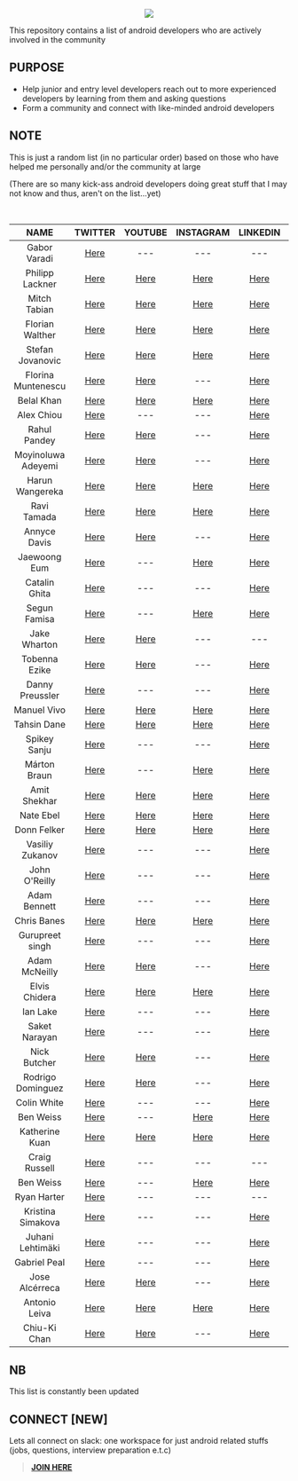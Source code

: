 
<p align="center">
<img src ="https://user-images.githubusercontent.com/39574228/146045767-f9b98ed1-67a7-4fbd-8989-cd76aa95eb98.png">
</p>

<p align="left">
 This repository contains a list of android developers who are actively involved in the community
</p>

## PURPOSE
  - Help junior and entry level developers reach out to more experienced developers by learning from them and asking questions
  - Form a community and connect with like-minded android developers
  
## NOTE
  This is just a random list (in no particular order) based on those who have helped me personally and/or the community at large 
  
  (There are so many kick-ass android developers doing great stuff that I may not know and thus, aren't on the list...yet)

  
<br/>

 | <b>NAME</b>        | TWITTER          | YOUTUBE  | INSTAGRAM  |  LINKEDIN  | GITHUB
| :-------------: |:-------------:| :-----:|  :---------:| :---------:| :---------:|
| Gabor Varadi     | <a href="https://twitter.com/zhuinden/">Here</a> | --- | --- | --- | <a href="https://github.com/zhuinden">Here</a> | 
| Philipp Lackner    | <a href="https://twitter.com/plcoding/">Here</a> | <a href="https://www.youtube.com/channel/UCKNTZMRHPLXfqlbdOI7mCkg/">Here</a> | <a href="https://www.instagram.com/philipplackner_official/">Here</a>  |  <a href="https://www.linkedin.com/in/philipp-lackner/">Here</a> | <a href="https://github.com/philipplackner/">Here</a> | 
  | Mitch Tabian |  <a href="https://twitter.com/mitch_tabian/">Here</a>  | <a href="https://www.youtube.com/channel/UCoNZZLhPuuRteu02rh7bzsw/">Here</a>  |  <a href="https://www.instagram.com/codingwithmitch/">Here</a> | <a href="https://www.linkedin.com/in/mitch-tabian-995994b2/">Here</a> | <a href="https://github.com/mitchtabian/">Here</a> | 
|  Florian Walther |  <a href="https://twitter.com/codinginflow/">Here</a>  | <a href="https://www.youtube.com/channel/UC_Fh8kvtkVPkeihBs42jGcA/">Here</a>  |  <a href="https://www.instagram.com/codinginflow/">Here</a> | <a href="https://www.linkedin.com/in/florianwalther90/">Here</a> | <a href="https://github.com/codinginflow/">Here</a> | 
| Stefan Jovanovic |  <a href="https://twitter.com/stevdzas/">Here</a>  | <a href="https://www.youtube.com/c/StevdzaSan/">Here</a>  |  <a href="https://www.instagram.com/stevdza_san/">Here</a> | <a href="https://www.linkedin.com/in/stefan-jovanovic-850651168/">Here</a> | <a href="https://github.com/stevdza-san/">Here</a> | 
  | Florina Muntenescu |  <a href="https://twitter.com/FMuntenescu/">Here</a>  | <a href="https://www.youtube.com/channel/UC8_H4SVAuupaB6ZjMDfGx7g/">Here</a>  | --- | <a href="https://www.linkedin.com/in/florina-muntenescu-314b8921/" >Here</a> | <a href="https://github.com/florina-muntenescu/">Here</a> | 
 |  Belal Khan |  <a href="https://twitter.com/probelalkhan/">Here</a>  | <a href="https://www.youtube.com/channel/UC9YTuDeKzDoyOphWHtdK0jA/">Here</a>  |  <a href="https://www.instagram.com/probelalkhan/">Here</a> | <a href="https://www.linkedin.com/in/probelalkhan/">Here</a> | <a href="https://github.com/probelalkhan/">Here</a> | 
  |  Alex Chiou |  <a href="https://twitter.com/alexchiou/">Here</a>  | ---  |  --- | <a href="https://www.linkedin.com/in/alexander-chiou/">Here</a> | <a href="https://github.com/Gear61/">Here</a> | 
  | Rahul Pandey |  <a href="https://twitter.com/rpandey1234/">Here</a>  | <a href="https://www.youtube.com/c/RahulPandeyrkp/">Here</a>  | --- | <a href="https://www.linkedin.com/in/rpandey1234/">Here</a> | <a href="https://github.com/rpandey1234/">Here</a> | 
  | Moyinoluwa Adeyemi |  <a href="https://twitter.com/moyheen/">Here</a>  | <a href="https://www.youtube.com/channel/UCtn3JXTnVXvlS2Lz4Znzgow/">Here</a>  | --- | <a href="https://www.linkedin.com/in/moyinoluwa/">Here</a> | <a href="https://github.com/moyheen/">Here</a> | 
   | Harun Wangereka |  <a href="https://twitter.com/wangerekaharun/">Here</a>  | <a href="https://www.youtube.com/channel/UC0Sbc-pfrc580pbWwUzQ4Bg/">Here</a>  | <a href="https://www.instagram.com/wangerekaharun/">Here</a> | <a href="https://www.linkedin.com/in/harun-wangereka-442b37b9/">Here</a> | <a href="https://github.com/wangerekaharun/">Here</a> | 
 | Ravi Tamada |  <a href="https://twitter.com/ravitamada/">Here</a>  | <a href="https://www.youtube.com/user/androidhive/">Here</a>  | <a href="https://www.instagram.com/ravitamada/">Here</a> | <a href="https://www.linkedin.com/in/ravi-tamada/" >Here</a> | <a href="https://github.com/ravi8x/">Here</a> | 
  | Annyce Davis |  <a href="https://twitter.com/brwngrldev/">Here</a>  | <a href="https://www.youtube.com/c/AnnyceDavis/">Here</a>  | --- | <a href="https://www.linkedin.com/in/annycedavis/" >Here</a> | <a href="https://github.com/adavis/">Here</a> | 
 | Jaewoong Eum |  <a href="https://twitter.com/github_skydoves/">Here</a>  |  ---  | <a href="https://www.instagram.com/jw_eum/">Here</a> | <a href="https://www.linkedin.com/in/skydoves/" >Here</a> | <a href="https://github.com/skydoves/">Here</a> | 
 | Catalin Ghita |  <a href="https://twitter.com/CatalinGhita4/">Here</a>  |  ---  | --- | <a href="https://www.linkedin.com/in/catalin-ghita-590504127/" >Here</a> | <a href="https://github.com/catalinghita8/">Here</a> | 
 | Segun Famisa |  <a href="https://twitter.com/segunfamisa/">Here</a>  | ---  | <a href="https://www.instagram.com/segunfamisa/">Here</a> | <a href="https://www.linkedin.com/in/segunfamisa/" >Here</a> | <a href="https://github.com/segunfamisa">Here</a> | 
  | Jake Wharton |  <a href="https://twitter.com/JakeWharton/">Here</a>  | <a href="https://www.youtube.com/c/JakeWharton/">Here</a>  | --- | --- | <a href="https://github.com/JakeWharton/">Here</a> | 
 | Tobenna Ezike |  <a href="https://twitter.com/T0bey_/">Here</a>  |  <a href="https://www.youtube.com/channel/UCdYgVkD3fP3rBjiiiiilb9Q/">Here</a>  | --- | <a href="https://www.linkedin.com/in/tobenna-ezike/" >Here</a> | <a href="https://github.com/Ezike/">Here</a> |
  | Danny Preussler |  <a href="https://twitter.com/PreusslerBerlin/">Here</a>  | --- | --- | <a href="https://www.linkedin.com/in/preusslerberlin/" >Here</a> | <a href="https://github.com/dpreussler/">Here</a> |
 |  Manuel Vivo |  <a href="https://twitter.com/manuelvicnt/">Here</a>  | <a href="https://www.youtube.com/playlist?list=PLFLx5voZ6zgt1eoCGO4rdkTXmr6XA4D_q/">Here</a>  |  <a href="https://www.instagram.com/manuelvicnt/">Here</a> | <a href="https://www.linkedin.com/in/manuel-vicente-vivo-54498653/">Here</a> | <a href="https://github.com/manuelvicnt/">Here</a> | 
  | Tahsin Dane |  <a href="https://twitter.com/tasomaniac/">Here</a>  | <a href="https://www.youtube.com/channel/UCd0ttFt_WObi3kVzMlvuwWA/">Here</a>  |  <a href="https://www.instagram.com/tasomaniac/">Here</a> | <a href="https://www.linkedin.com/in/saidtahsindane/">Here</a> | <a href="https://github.com/tasomaniac/">Here</a> | 
 | Spikey Sanju |  <a href="https://twitter.com/sanjay_spikey/">Here</a>  | ---  | --- | <a href="https://www.linkedin.com/in/spikeysanju/">Here</a> | <a href="https://github.com/Spikeysanju/">Here</a> | 
 | Márton Braun    | <a href="https://twitter.com/zsmb13/">Here</a> | --- | <a href="https://www.instagram.com/zsmb/">Here</a>  |  <a href="https://www.linkedin.com/in/zsmb13/">Here</a> | <a href="https://github.com/zsmb13/">Here</a> | 
  | Amit Shekhar   | <a href="https://twitter.com/amitiitbhu/">Here</a> | <a href="https://www.youtube.com/channel/UCocBChVv7HPx0g5SbnOUv7w/">Here</a> | <a href="https://www.instagram.com/amitshekhariitbhu/">Here</a>  |  <a href="https://www.linkedin.com/in/amit-shekhar-iitbhu/">Here</a> | <a href="https://github.com/amitshekhariitbhu/">Here</a> | 
   | Nate Ebel   | <a href="https://twitter.com/n8ebel/">Here</a> | <a href="https://www.youtube.com/c/goobar/">Here</a> | <a href="https://www.instagram.com/n8ebe/">Here</a>  |  <a href="https://www.linkedin.com/in/n8ebel/">Here</a> | <a href="https://github.com/n8ebel/">Here</a> |
   | Donn Felker   | <a href="https://twitter.com/donnfelker/">Here</a> | <a href="https://www.youtube.com/channel/UCX-K1HK8ejnnQF_GWcMHveg/">Here</a> | <a href="https://www.instagram.com/donnfelker/">Here</a>  |  <a href="https://www.linkedin.com/in/donnfelker/">Here</a> | <a href="https://github.com/donnfelker/">Here</a> |
 | Vasiliy Zukanov  | <a href="https://twitter.com/VasiliyZukanov/">Here</a> | --- | ---  |  <a href="https://www.linkedin.com/in/vasiliy-zukanov/">Here</a> | <a href="https://github.com/techyourchance/">Here</a> | 
 | John O'Reilly  | <a href="https://twitter.com/joreilly/">Here</a> | --- | ---  |  <a href="https://www.linkedin.com/in/johnoreilly/">Here</a> | <a href="https://github.com/joreilly/">Here</a> | 
 | Adam Bennett   | <a href="https://twitter.com/iateyourmic/">Here</a> | --- | --- |  <a href="https://www.linkedin.com/in/adam-bennett-4784b327/">Here</a> | <a href="https://github.com/ditn/">Here</a> |
 | Chris Banes | <a href="https://twitter.com/chrisbanes/">Here</a> | <a href="https://www.youtube.com/c/ChrisBanes/">Here</a> | <a href="https://www.instagram.com/chris_banes/">Here</a>  |  <a href="https://www.linkedin.com/in/chrisbanes/">Here</a> | <a href="https://github.com/chrisbanes/">Here</a> |
 | Gurupreet singh | <a href="https://twitter.com/_gurupreet/">Here</a> | --- | --- |  <a href="https://www.linkedin.com/in/-gurupreet/">Here</a> | <a href="https://github.com/Gurupreet/">Here</a> |
 | Adam McNeilly  | <a href="https://twitter.com/AdamMc331/">Here</a> | <a href="https://www.youtube.com/c/AdamMcNeilly/">Here</a> | --- |  <a href="https://www.linkedin.com/in/adammcneilly/">Here</a> | <a href="https://github.com/AdamMc331/">Here</a> |
 | Elvis Chidera | <a href="https://twitter.com/elvisnchidera/">Here</a> | <a href="https://www.youtube.com/channel/UCC_MzeBWb-NhrlNk72innAA/">Here</a> | <a href="https://www.instagram.com/elvischidera/">Here</a>  |  <a href="https://www.linkedin.com/in/elvischidera/">Here</a> | <a href="https://github.com/elvis10ten/">Here</a> |
 | Ian Lake | <a href="https://twitter.com/ianhlake/">Here</a> | --- | --- |  <a href="https://www.linkedin.com/in/ian-lake-41090711/">Here</a> | <a href="https://github.com/ianhanniballake/">Here</a> |
 | Saket Narayan   | <a href="https://twitter.com/saketme/">Here</a> | --- |  --- |  <a href="https://www.linkedin.com/in/saketme/">Here</a> | <a href="https://github.com/saket/">Here</a> |
 | Nick Butcher   | <a href="https://twitter.com/crafty/">Here</a> | <a href="https://www.youtube.com/c/nickbutcher/">Here</a> | --- |  <a href="https://www.linkedin.com/in/nick-butcher-5831582/">Here</a> | <a href="https://github.com/nickbutcher/">Here</a> |
 | Rodrigo Dominguez   | <a href="https://twitter.com/RodrigoMartinD/">Here</a> | <a href="https://www.youtube.com/channel/UCBs51OPI3dU1hv9yQZ6BOHA/">Here</a> | --- |  <a href="https://www.linkedin.com/in/rodrigo-martin-dominguez-463b5a33/">Here</a> | <a href="https://github.com/rodrigomartind/">Here</a> |
 | Colin White   | <a href="https://twitter.com/colinwhi/">Here</a> | --- | --- |  <a href="https://www.linkedin.com/in/colinrtwhite/">Here</a> | <a href="https://github.com/colinrtwhite/">Here</a> |
 | Ben Weiss   | <a href="https://twitter.com/keyboardsurfer/">Here</a> | --- | <a href="https://www.instagram.com/keyboardsurfer/">Here</a> |  <a href="https://www.linkedin.com/in/keyboardsurfer/">Here</a> | <a href="https://github.com/keyboardsurfer/">Here</a> |
 | Katherine Kuan   | <a href="https://twitter.com/katherine_kuan/">Here</a> | <a href="https://www.youtube.com/c/whatkatfoundout/">Here</a> | <a href="https://www.instagram.com/kat.kuan/">Here</a> |  <a href="https://www.linkedin.com/in/katherine-kuan/">Here</a> | <a href="https://github.com/kkuan2011/">Here</a> |
 | Craig Russell   | <a href="https://twitter.com/trionkidnapper/">Here</a> | --- | --- | --- | <a href="https://github.com/cdrussell/">Here</a> |
 | Ben Weiss   | <a href="https://twitter.com/keyboardsurfer/">Here</a> | --- | <a href="https://www.instagram.com/keyboardsurfer/">Here</a> |  <a href="https://www.linkedin.com/in/keyboardsurfer/">Here</a> | <a href="https://github.com/keyboardsurfer/">Here</a> |
 | Ryan Harter | <a href="https://twitter.com/rharter/">Here</a> | --- | --- |  --- | <a href="https://github.com//rharter/">Here</a> |
 | Kristina Simakova | <a href="https://twitter.com/KristiSimakova/">Here</a> | --- |  --- |  <a href="https://www.linkedin.com/in/ksimakova/">Here</a> | <a href="https://github.com/Kristina-Simakova/">Here</a> |
 | Juhani Lehtimäki | <a href="https://twitter.com/lehtimaeki/">Here</a> | --- |  --- |  <a href="https://www.linkedin.com/in/juhani-lehtim%C3%A4ki-78b327186/">Here</a> | <a href="https://github.com/JuhaniLehtimaeki/">Here</a> |
 | Gabriel Peal | <a href="https://twitter.com/gpeal8/">Here</a> | --- |  --- |  <a href="https://www.linkedin.com/in/gpeal/">Here</a> | <a href="https://github.com/gpeal/">Here</a> |
 | Jose Alcérreca | <a href="https://twitter.com/ppvi/">Here</a> | <a href="https://www.youtube.com/c/JoseAlcerreca">Here</a> |  --- |  <a href="https://www.linkedin.com/in/jose-mar%C3%ADa-alc%C3%A9rreca-01490bb/">Here</a> | <a href="https://github.com/JoseAlcerreca/">Here</a> |
 | Antonio Leiva | <a href="https://twitter.com/lime_cl/">Here</a> | <a href="https://www.youtube.com/channel/UCV31octs5hft6bZmokUgQlA/">Here</a> |  <a href="https://www.instagram.com/antonioleivag/channel/">Here</a> |  <a href="https://www.linkedin.com/in/antoniolg/">Here</a> | <a href="https://github.com/antoniolg/">Here</a> |
 | Chiu-Ki Chan | <a href="https://twitter.com/chiuki/">Here</a> | <a href="https://www.youtube.com/user/chiukichan/">Here</a> |  --- |  <a href="https://www.linkedin.com/learning/instructors/chiu-ki-chan/">Here</a> | <a href="https://github.com/chiuki/">Here</a> |
 
 ## NB
 This list is constantly been updated
 
 ## CONNECT [NEW]
 
 Lets all connect on slack: one workspace for just android related stuffs (jobs, questions, interview preparation e.t.c)

> <a href="https://join.slack.com/t/androiddevs-1/shared_invite/zt-109v8bkpw-r8qt1K_ADYJ84CffEB~~HQ"><b>JOIN HERE</b></a> 
 
 
